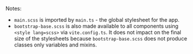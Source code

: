 Notes:

- `main.scss` is imported by `main.ts` - the global stylesheet for the app.
- `bootstrap-base.scss` is also made available to all components using
  `<style lang=scss>` via `vite.config.ts`. It does not impact on the final
  size of the stylesheets because `bootstrap-base.scss` does not produce classes
  only variables and mixins.
